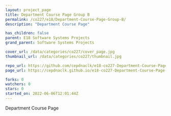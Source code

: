 ```yaml
---
layout: project_page
title: Department Course Page Group B
permalink: /co227/e18/Department-Course-Page-Group-B/
description: "Department Course Page"

has_children: false
parent: E18 Software Systems Projects
grand_parent: Software Systems Projects

cover_url: /data/categories/co227/cover_page.jpg
thumbnail_url: /data/categories/co227/thumbnail.jpg

repo_url: https://github.com/cepdnaclk/e18-co227-Department-Course-Page-Group-B
page_url: https://cepdnaclk.github.io/e18-co227-Department-Course-Page-Group-B

forks: 0
watchers: 0
stars: 0
started_on: 2022-06-06T12:01:44Z
---
```

Department Course Page

